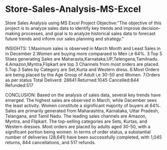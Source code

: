 # Store-Sales-Analysis-MS-Excel
Store Sales Analysis using MS Excel
Project Objective:"The objective of this project is to analyze sales data to identify key trends and improve decision-making processes, and goal is to analyze historical sales data to forecast future trends and inform our sales planning and strategy."

INSIGHTS:
1.Maximum sales is observed in March Month and Least Sales in in December
2.Women are buying more comparaed to Men i,e 64%.
3.Top 5 Staes generating Sales are Maharasta,Karnataka,UP,Telengana,Tamilnadu.
4.Amazon,Myntra,Flipkart are top 3 Channels from most orders are placed.
5.Top 3 Sales by Category are Set,Kurta and Western dress.
6.Most Orders are being placed by the Age Group of Adult i,e 30-50 and Women.
7.Orders as per status 
   Total Deliverd: 28641
             Returned:1045
             Cancelled:844
             Refunded:517

CONCLUSION:
Based on the analysis of sales data, several key trends have emerged. The highest sales are observed in March, while December sees the least activity. Women constitute a significant majority of buyers at 64%. Sales are primarily generated from Maharashtra, Karnataka, Uttar Pradesh, Telangana, and Tamil Nadu. The leading sales channels are Amazon, Myntra, and Flipkart. The top-selling categories are Sets, Kurtas, and Western dresses. Most orders are placed by adults aged 30-50, with a significant portion being women. In terms of order status, a substantial number of deliveries (28,641) have been successfully completed, with 1,045 returns, 844 cancellations, and 517 refunds.
